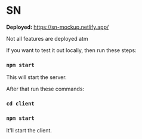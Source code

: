 # SN
<b>Deployed:</b>
https://sn-mockup.netlify.app/

Not all features are deployed atm

If you want to test it out locally, then run these steps:

### `npm start`

This will start the server.

After that run these commands:
### `cd client`
### `npm start`

It'll start the client.
